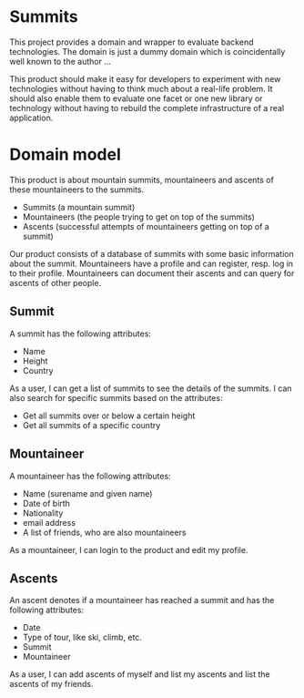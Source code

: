 # Summits
This project provides a domain and wrapper to evaluate backend technologies.
The domain is just a dummy domain which is coincidentally well known to the author ...

This product should make it easy for developers to experiment with new technologies without having to think much about a real-life problem.
It should also enable them to evaluate one facet or one new library or technology without having to rebuild the complete infrastructure of a real application.


# Domain model
This product is about mountain summits, mountaineers and ascents of these mountaineers to the summits.

- Summits (a mountain summit)
- Mountaineers (the people trying to get on top of the summits)
- Ascents (successful attempts of mountaineers getting on top of a summit)

Our product consists of a database of summits with some basic information about the summit.
Mountaineers have a profile and can register, resp. log in to their profile. 
Mountaineers can document their ascents and can query for ascents of other people.

## Summit
A summit has the following attributes:
- Name
- Height
- Country

As a user, I can get a list of summits to see the details of the summits. 
I can also search for specific summits based on the attributes:
- Get all summits over or below a certain height
- Get all summits of a specific country

## Mountaineer
A mountaineer has the following attributes:
- Name (surename and given name)
- Date of birth
- Nationality
- email address
- A list of friends, who are also mountaineers

As a mountaineer, I can login to the product and edit my profile.

## Ascents
An ascent denotes if a mountaineer has reached a summit and has the following attributes:
- Date
- Type of tour, like ski, climb, etc.
- Summit
- Mountaineer

As a user, I can add ascents of myself and list my ascents and list the ascents of my friends.
